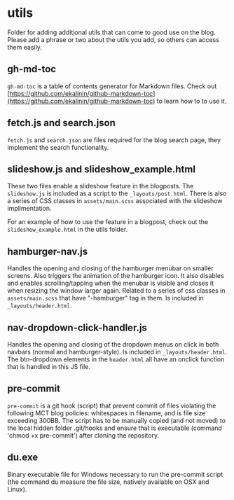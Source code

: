 # utils

Folder for adding additional utils that can come to good use on the blog. Please add a phrase or two about the utils you add, so others can access them easily.

## gh-md-toc

`gh-md-toc` is a table of contents generator for Markdown files. Check out [https://github.com/ekalinin/github-markdown-toc](https://github.com/ekalinin/github-markdown-toc) to learn how to to use it.

## fetch.js and search.json

`fetch.js` and `search.json` are files required for the blog search page, they implement the search functionality.

## slideshow.js and slideshow_example.html

These two files enable a slideshow feature in the blogposts. The `slideshow.js` is included as a script to the `_layouts/post.html`. There is also a series of CSS classes in `assets/main.scss` associated with the slideshow implimentation.

For an example of how to use the feature in a blogpost, check out the `slideshow_example.html` in the utils folder.

## hamburger-nav.js

Handles the opening and closing of the hamburger menubar on smaller screens. Also triggers the animation of the hamburger icon. It also disables and enables scrolling/tapping when the menubar is visible and closes it when resizing the window larger again. Related to a series of css classes in `assets/main.scss` that have "-hamburger" tag in them. Is included in `_layouts/header.html`.

## nav-dropdown-click-handler.js

Handles the opening and closing of the dropdown menus on click in both navbars (normal and hamburger-style). Is included in `_layouts/header.html`. The btn-dropdown <a></a> elements in the `header.html` all have an onclick function that is handled in this JS file.

## pre-commit

`pre-commit` is a git hook (script) that prevent commit of files violating the following MCT blog policies: whitespaces in filename, and is file size exceeding 300BB. The script has to be manually copied (and not moved) to the local hidden folder .git/hooks and ensure that is executable (command 'chmod +x pre-commit') after cloning the repository.

## du.exe

Binary executable file for Windows necessary to run the pre-commit script (the command du measure the file size, natively available on OSX and Linux).
